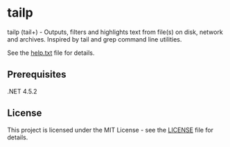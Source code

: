 # tailp

tailp (tail+) - Outputs, filters and highlights text from file(s) on disk, network and archives.
Inspired by tail and grep command line utilities.

See the [help.txt](tailp/Resources/help.txt) file for details.

## Prerequisites

.NET 4.5.2

## License

This project is licensed under the MIT License - see the [LICENSE](LICENSE) file for details.
